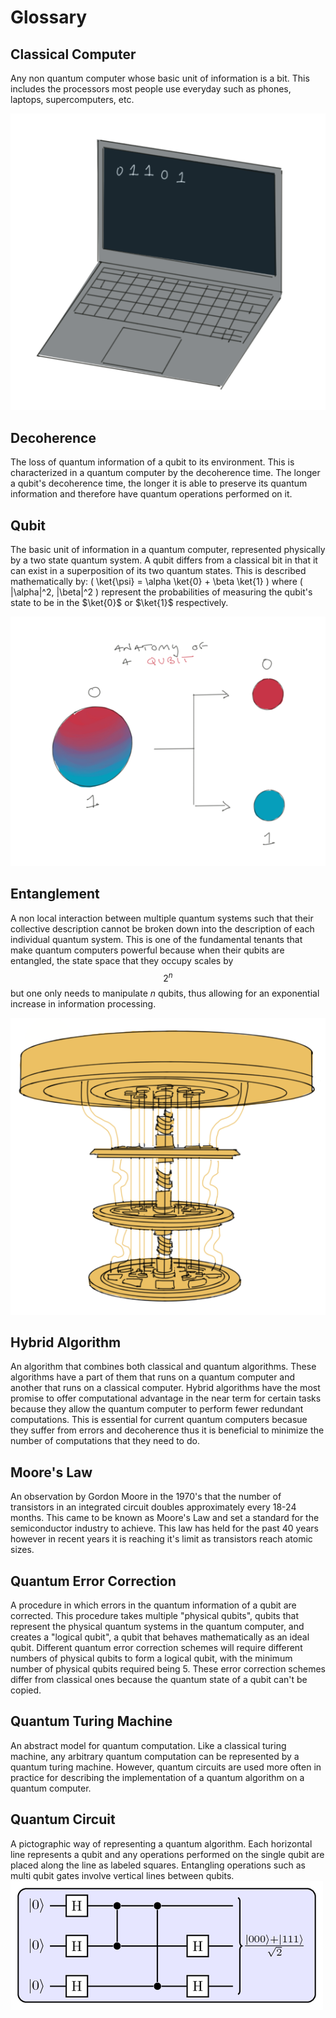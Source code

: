 # Glossary

## Classical Computer
Any non quantum computer whose basic unit of information is a bit. This includes the processors most people use everyday such as phones, laptops, supercomputers, etc.

![Laptop](/assets/img/laptop.png)

## Decoherence
The loss of quantum information of a qubit to its environment. This is characterized in a quantum computer by the decoherence time. The longer a qubit's decoherence time, the longer it is able to preserve its quantum information and therefore have quantum operations performed on it. 
## Qubit
The basic unit of information in a quantum computer, represented physically by a two state quantum system. A qubit differs from a classical bit in that it can exist in a superposition of its two quantum states. This is described mathematically by: \( \ket{\psi} = \alpha \ket{0} + \beta \ket{1} \) where \( |\alpha|^2, |\beta|^2 \) represent the probabilities of measuring the qubit's state to be in the $\ket{0}$ or $\ket{1}$ respectively. 

![Qubit](/assets/img/qubit-drawing.png)

## Entanglement
A non local interaction between multiple quantum systems such that their collective description cannot be broken down into the description of each individual quantum system. This is one of the fundamental tenants that make quantum computers powerful because when their qubits are entangled, the state space that they occupy scales by $$2^n$$ but one only needs to manipulate $n$ qubits, thus allowing for an exponential increase in information processing. 

![Quantum Computer](/assets/img/quantum-computer2.png)

## Hybrid Algorithm 
An algorithm that combines both classical and quantum algorithms. These algorithms have a part of them that runs on a quantum computer and another that runs on a classical computer. Hybrid algorithms have the most promise to offer computational advantage in the near term for certain tasks because they allow the quantum computer to perform fewer redundant computations. This is essential for current quantum computers becasue they suffer from errors and decoherence thus it is beneficial to minimize the number of computations that they need to do. 
## Moore's Law
An observation by Gordon Moore in the 1970's that the number of transistors in an integrated circuit doubles approximately every 18-24 months. This came to be known as Moore's Law and set a standard for the semiconductor industry to achieve. This law has held for the past 40 years however in recent years it is reaching it's limit as transistors reach atomic sizes. 
## Quantum Error Correction
A procedure in which errors in the quantum information of a qubit are corrected. This procedure takes multiple "physical qubits", qubits that represent the physical quantum systems in the quantum computer, and creates a "logical qubit", a qubit that behaves mathematically as an ideal qubit. Different quantum error correction schemes will require different numbers of physical qubits to form a logical qubit, with the minimum number of physical qubits required being 5. These error correction schemes differ from classical ones because the quantum state of a qubit can't be copied. 
## Quantum Turing Machine
An abstract model for quantum computation. Like a classical turing machine, any arbitrary quantum computation can be represented by a quantum turing machine. However, quantum circuits are used more often in practice for describing the implementation of a quantum algorithm on a quantum computer. 
## Quantum Circuit
A pictographic way of representing a quantum algorithm. Each horizontal line represents a qubit and any operations performed on the single qubit are placed along the line as labeled squares. Entangling operations such as multi qubit gates involve vertical lines between qubits. 
![Quantum Circuit](/assets/img/ExampleQcircuit.png)
